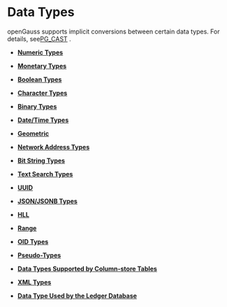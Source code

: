 # Data Types<a name="EN-US_TOPIC_0289900421"></a>

openGauss supports implicit conversions between certain data types. For details, see[PG\_CAST](pg_cast.md)  .

-   **[Numeric Types](numeric-types.md)**  

-   **[Monetary Types](monetary-types.md)**  

-   **[Boolean Types](boolean-types.md)**  

-   **[Character Types](character-types.md)**  

-   **[Binary Types](binary-types.md)**  

-   **[Date/Time Types](date-time-types.md)**  

-   **[Geometric](geometric.md)**  

-   **[Network Address Types](network-address-types.md)**  

-   **[Bit String Types](bit-string-types.md)**  

-   **[Text Search Types](text-search-types.md)**  

-   **[UUID](uuid.md)**  

-   **[JSON/JSONB Types](json-jsonb-types.md)**  

-   **[HLL](hll.md)**  

-   **[Range](range.md)**  

-   **[OID Types](oid-types.md)**  

-   **[Pseudo-Types](pseudo-types.md)**  

-   **[Data Types Supported by Column-store Tables](data-types-supported-by-column-store-tables.md)**  

-   **[XML Types](xml-types.md)**  

-   **[Data Type Used by the Ledger Database](data-type-used-by-the-ledger-database.md)**  


